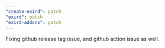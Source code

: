 ```yaml
---
"create-exird": patch
"exird": patch
"exird-addons": patch
---
```


Fixing github release tag issue, and github action issue as well.

